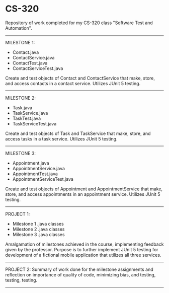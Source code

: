 # CS-320
Repository of work completed for my CS-320 class "Software Test and Automation".
- - - - - - - - - - - - - - - - - - - - - - - - - - - - - - - - - - - - - - - - -
MILESTONE 1:
  - Contact.java
  - ContactService.java
  - ContactTest.java
  - ContactServiceTest.java

  Create and test objects of Contact and ContactService that make, store, and
  access contacts in a contact service.  Utilizes JUnit 5 testing.
- - - - - - - - - - - - - - - - - - - - - - - - - - - - - - - - - - - - - - - - -
MILESTONE 2:
  - Task.java
  - TaskService.java
  - TaskTest.java
  - TaskServiceTest.java
  
  Create and test objects of Task and TaskService that make, store, and access
  tasks in a task service.  Utilizes JUnit 5 testing.
- - - - - - - - - - - - - - - - - - - - - - - - - - - - - - - - - - - - - - - - -
MILESTONE 3:
  - Appointment.java
  - AppointmentService.java
  - AppointmentTest.java
  - AppointmentServiceTest.java
  
  Create and test objects of Appointment and AppointmentService that make, store,
  and access appointments in an appointment service.  Utilizes JUnit 5 testing.
- - - - - - - - - - - - - - - - - - - - - - - - - - - - - - - - - - - - - - - - -
PROJECT 1:
  - Milestone 1 .java classes
  - Milestone 2 .java classes
  - Milestone 3 .java classes
  
  Amalgamation of milestones achieved in the course, implementing feedback given 
  by the professor.  Purpose is to further implement JUnit 5 testing for 
  development of a fictional mobile application that utilizes all three services.
- - - - - - - - - - - - - - - - - - - - - - - - - - - - - - - - - - - - - - - - -
PROJECT 2:
  Summary of work done for the milestone assignments and reflection on importance
  of quality of code, minimizing bias, and testing, testing, testing.
- - - - - - - - - - - - - - - - - - - - - - - - - - - - - - - - - - - - - - - - -
